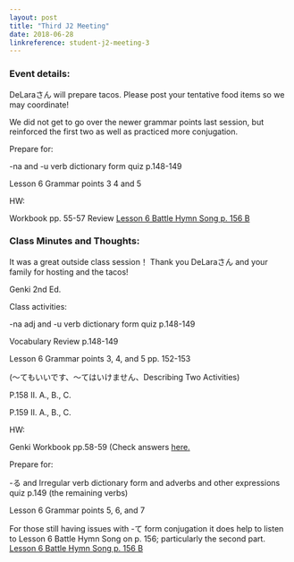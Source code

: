 ```yaml
---
layout: post
title: "Third J2 Meeting"
date: 2018-06-28
linkreference: student-j2-meeting-3
---
```


### Event details:

DeLaraさん will prepare tacos. Please post your tentative food items so we may coordinate!

We did not get to go over the newer grammar points last session, but reinforced the first two as well as practiced more conjugation.

Prepare for:

-na and -u verb dictionary form quiz p.148-149

Lesson 6 Grammar points 3 4 and 5


HW:

Workbook pp. 55-57
Review [Lesson 6 Battle Hymn Song p. 156 B](https://www.youtube.com/watch?v=-s0ZRSpZMWI)

### Class Minutes and Thoughts:

It was a great outside class session！  Thank you DeLaraさん and your family for hosting and the tacos!


Genki 2nd Ed. 

Class activities:

-na adj and -u verb dictionary form quiz p.148-149

Vocabulary Review p.148-149

Lesson 6 Grammar points 3, 4, and 5 pp. 152-153

(～てもいいです、～てはいけません、Describing Two Activities)

P.158 II. A., B., C.

P.159 II. A., B., C.

HW:

Genki Workbook pp.58-59 (Check answers [here.](https://trantom.github.io/sawada-sensei-no-ato/assets/files/genki-workbook-p58-59-answers.pdf)

Prepare for:

-る and Irregular verb dictionary form and adverbs and other expressions quiz p.149 (the remaining verbs)

Lesson 6 Grammar points 5, 6, and 7

For those still having issues with -て form conjugation it does help to listen to Lesson 6 Battle Hymn Song on p. 156; particularly the second part.
[Lesson 6 Battle Hymn Song p. 156 B](https://www.youtube.com/watch?v=-s0ZRSpZMWI)

